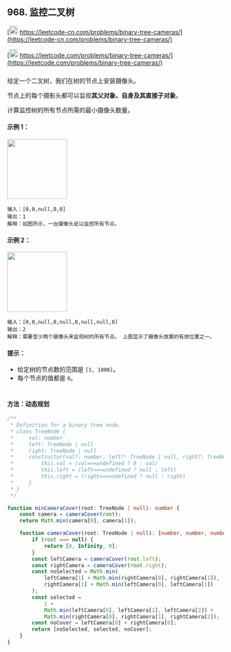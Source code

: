 ## 968. 监控二叉树

[<img src="https://static.leetcode-cn.com/cn-mono-assets/production/assets/logo-dark-cn.c42314a8.svg" height="20" /> https://leetcode-cn.com/problems/binary-tree-cameras/](https://leetcode-cn.com/problems/binary-tree-cameras/)

[<img src="https://assets.leetcode.com/static_assets/public/webpack_bundles/images/logo-dark.e99485d9b.svg" height="20"/> https://leetcode.com/problems/binary-tree-cameras/](https://leetcode.com/problems/binary-tree-cameras/)

###

给定一个二叉树，我们在树的节点上安装摄像头。

节点上的每个摄影头都可以监视**其父对象、自身及其直接子对象**。

计算监控树的所有节点所需的最小摄像头数量。

#### 示例 1：

<img src="https://assets.leetcode.com/uploads/2018/12/29/bst_cameras_01.png" width="139" />

```
输入：[0,0,null,0,0]
输出：1
解释：如图所示，一台摄像头足以监控所有节点。
```

#### 示例 2：

<img src="https://assets.leetcode.com/uploads/2018/12/29/bst_cameras_02.png" width="139" />

```
输入：[0,0,null,0,null,0,null,null,0]
输出：2
解释：需要至少两个摄像头来监视树的所有节点。 上图显示了摄像头放置的有效位置之一。
```

#### 提示：

-   给定树的节点数的范围是 `[1, 1000]`。
-   每个节点的值都是 `0`。

#

#### 方法：动态规划

```ts
/**
 * Definition for a binary tree node.
 * class TreeNode {
 *     val: number
 *     left: TreeNode | null
 *     right: TreeNode | null
 *     constructor(val?: number, left?: TreeNode | null, right?: TreeNode | null) {
 *         this.val = (val===undefined ? 0 : val)
 *         this.left = (left===undefined ? null : left)
 *         this.right = (right===undefined ? null : right)
 *     }
 * }
 */

function minCameraCover(root: TreeNode | null): number {
    const camera = cameraCover(root);
    return Math.min(camera[0], camera[1]);

    function cameraCover(root: TreeNode | null): [number, number, number] /* [noSelected, selected, noCover] */ {
        if (root === null) {
            return [0, Infinity, 0];
        }
        const leftCamera = cameraCover(root.left);
        const rightCamera = cameraCover(root.right);
        const noSelected = Math.min(
            leftCamera[1] + Math.min(rightCamera[0], rightCamera[1]),
            rightCamera[1] + Math.min(leftCamera[0], leftCamera[1])
        );
        const selected =
            1 +
            Math.min(leftCamera[0], leftCamera[1], leftCamera[2]) +
            Math.min(rightCamera[0], rightCamera[1], rightCamera[2]);
        const noCover = leftCamera[0] + rightCamera[0];
        return [noSelected, selected, noCover];
    }
}
```
